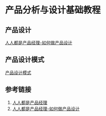 # 产品分析与设计基础教程

## 产品设计

[人人都是产品经理-如何做产品设计](https://www.woshipm.com/pd/5866876.html)

## 产品设计模式

[产品设计模式](work/methodology/Software-Engineering/Analysis-and-Design/Product-Analysis-and-Design/产品设计模式.md)

## 参考链接

1. [人人都是产品经理]( https://www.woshipm.com/category/pd )
2. [人人都是产品经理-如何做产品设计](https://www.woshipm.com/pd/5866876.html)